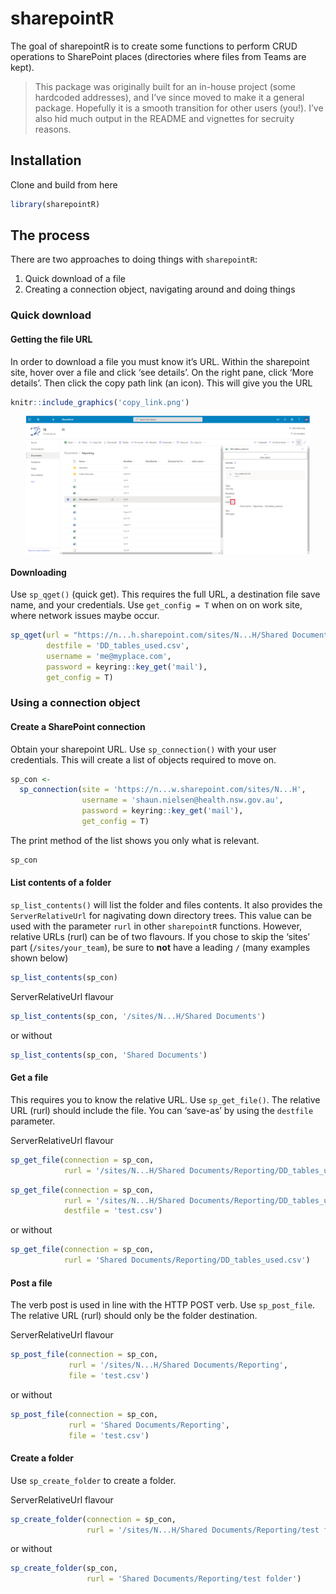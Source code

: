 
<!-- README.md is generated from README.Rmd. Please edit that file -->

# sharepointR

<!-- badges: start -->

<!-- badges: end -->

The goal of sharepointR is to create some functions to perform CRUD
operations to SharePoint places (directories where files from Teams are
kept).

> This package was originally built for an in-house project (some
> hardcoded addresses), and I’ve since moved to make it a general
> package. Hopefully it is a smooth transition for other users (you\!).
> I’ve also hid much output in the README and vignettes for secruity
> reasons.

## Installation

Clone and build from here

``` r
library(sharepointR)
```

## The process

There are two approaches to doing things with `sharepointR`:

1.  Quick download of a file  
2.  Creating a connection object, navigating around and doing things

### Quick download

#### Getting the file URL

In order to download a file you must know it’s URL. Within the
sharepoint site, hover over a file and click ‘see details’. On the right
pane, click ‘More details’. Then click the copy path link (an icon).
This will give you the URL

``` r
knitr::include_graphics('copy_link.png')
```

<img src="copy_link.png" width="90%" style="display: block; margin: auto;" />

#### Downloading

Use `sp_qget()` (quick get). This requires the full URL, a destination
file save name, and your credentials. Use `get_config = T` when on on
work site, where network issues maybe occur.

``` r
sp_qget(url = "https://n...h.sharepoint.com/sites/N...H/Shared Documents/Reporting/DD_tables_used.csv",
        destfile = 'DD_tables_used.csv',
        username = 'me@myplace.com', 
        password = keyring::key_get('mail'), 
        get_config = T)
```

### Using a connection object

#### Create a SharePoint connection

Obtain your sharepoint URL. Use `sp_connection()` with your user
credentials. This will create a list of objects required to move on.

``` r
sp_con <- 
  sp_connection(site = 'https://n...w.sharepoint.com/sites/N...H',
                username = 'shaun.nielsen@health.nsw.gov.au', 
                password = keyring::key_get('mail'), 
                get_config = T)
```

The print method of the list shows you only what is relevant.

``` r
sp_con
```

#### List contents of a folder

`sp_list_contents()` will list the folder and files contents. It also
provides the `ServerRelativeUrl` for nagivating down directory trees.
This value can be used with the parameter `rurl` in other `sharepointR`
functions. However, relative URLs (rurl) can be of two flavours. If you
chose to skip the ‘sites’ part (`/sites/your_team`), be sure to **not**
have a leading `/` (many examples shown below)

``` r
sp_list_contents(sp_con)
```

ServerRelativeUrl flavour

``` r
sp_list_contents(sp_con, '/sites/N...H/Shared Documents')
```

or without

``` r
sp_list_contents(sp_con, 'Shared Documents')
```

#### Get a file

This requires you to know the relative URL. Use `sp_get_file()`. The
relative URL (rurl) should include the file. You can ‘save-as’ by using
the `destfile` parameter.

ServerRelativeUrl flavour

``` r
sp_get_file(connection = sp_con, 
            rurl = '/sites/N...H/Shared Documents/Reporting/DD_tables_used.csv')
```

``` r
sp_get_file(connection = sp_con, 
            rurl = '/sites/N...H/Shared Documents/Reporting/DD_tables_used.csv', 
            destfile = 'test.csv')
```

or without

``` r
sp_get_file(connection = sp_con, 
            rurl = 'Shared Documents/Reporting/DD_tables_used.csv')
```

#### Post a file

The verb post is used in line with the HTTP POST verb. Use
`sp_post_file`. The relative URL (rurl) should only be the folder
destination.

ServerRelativeUrl flavour

``` r
sp_post_file(connection = sp_con, 
             rurl = '/sites/N...H/Shared Documents/Reporting', 
             file = 'test.csv')
```

or without

``` r
sp_post_file(connection = sp_con, 
             rurl = 'Shared Documents/Reporting', 
             file = 'test.csv')
```

#### Create a folder

Use `sp_create_folder` to create a folder.

ServerRelativeUrl flavour

``` r
sp_create_folder(connection = sp_con, 
                 rurl = '/sites/N...H/Shared Documents/Reporting/test folder')
```

or without

``` r
sp_create_folder(sp_con, 
                 rurl = 'Shared Documents/Reporting/test folder')
```
